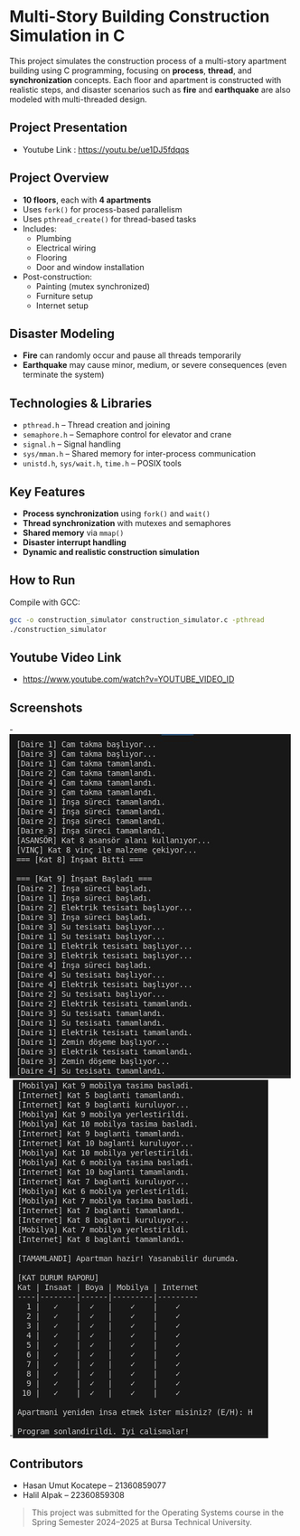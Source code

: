 # Multi-Story Building Construction Simulation in C

This project simulates the construction process of a multi-story apartment building using C programming, focusing on **process**, **thread**, and **synchronization** concepts. Each floor and apartment is constructed with realistic steps, and disaster scenarios such as **fire** and **earthquake** are also modeled with multi-threaded design.

## Project Presentation
- Youtube Link : https://youtu.be/ue1DJ5fdqqs

## Project Overview

- **10 floors**, each with **4 apartments**
- Uses `fork()` for process-based parallelism
- Uses `pthread_create()` for thread-based tasks
- Includes:
  - Plumbing
  - Electrical wiring
  - Flooring
  - Door and window installation
- Post-construction:
  - Painting (mutex synchronized)
  - Furniture setup
  - Internet setup

## Disaster Modeling

- **Fire** can randomly occur and pause all threads temporarily
- **Earthquake** may cause minor, medium, or severe consequences (even terminate the system)

## Technologies & Libraries

- `pthread.h` – Thread creation and joining
- `semaphore.h` – Semaphore control for elevator and crane
- `signal.h` – Signal handling
- `sys/mman.h` – Shared memory for inter-process communication
- `unistd.h`, `sys/wait.h`, `time.h` – POSIX tools

## Key Features

- **Process synchronization** using `fork()` and `wait()`
- **Thread synchronization** with mutexes and semaphores
- **Shared memory** via `mmap()`
- **Disaster interrupt handling**
- **Dynamic and realistic construction simulation**

## How to Run

Compile with GCC:
```bash
gcc -o construction_simulator construction_simulator.c -pthread
./construction_simulator
```

## Youtube Video Link
- https://www.youtube.com/watch?v=YOUTUBE_VIDEO_ID

## Screenshots

-![Output Sample 1](screenshots/output1.jpg)
-![Output Sample 2](screenshots/output2.jpg)

## ‍Contributors

- Hasan Umut Kocatepe – 21360859077 
- Halil Alpak – 22360859308

> This project was submitted for the Operating Systems course in the Spring Semester 2024–2025 at Bursa Technical University.
